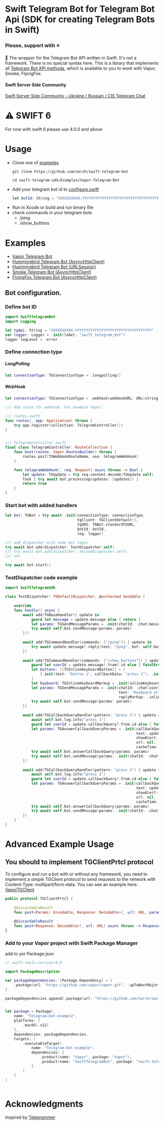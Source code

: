 # Swift Telegram Bot for Telegram Bot Api (SDK for creating Telegram Bots in Swift)

### Please, support with ⭐️

🤖 The wrapper for the Telegram Bot API written in Swift. It's not a framework. There is no special syntax here. This is a library that implements all [Telegram Bot API methods](https://core.telegram.org/bots/api#available-methods), which is available to you to work with Vapor, Smoke, FlyingFox.

#### Swift Server Side Community
[Swift Server Side Community - Ukraine / Russian / CIS Telegram Chat](https://t.me/server_side_swift)

# ⚠️ SWIFT 6

For now with swift 6 please use 4.0.0 and above

# Usage
- Clone one of [examples](https://github.com/nerzh/swift-telegram-sdk/tree/master/Examples)
  ```shell
  git clone https://github.com/nerzh/swift-telegram-bot
  ```
  ```
  cd swift-telegram-sdk/Examples/Vapor-Telegram-Bot
  ```
- Add your telegram bot id to [configure.swift](https://github.com/nerzh/swift-telegram-bot/blob/master/Examples/Vapor-Telegram-Bot/Sources/Vapor-Telegram-Bot/configure.swift)
  ```swift
  let botId: String = "XXXXXXXXXX:YYYYYYYYYYYYYYYYYYYYYYYYYYYYYYYYYYY"
  ```
- Run in Xcode or build and run binary file
- check commands in your telegram bots
  - /ping
  - /show_buttons
# Examples
- [Vapor Telegram Bot](https://github.com/nerzh/swift-telegram-sdk/tree/master/Examples/Vapor-Telegram-Bot)
- [Hummingbird Telegram Bot (AsyncHttpClient)](https://github.com/nerzh/swift-telegram-sdk/tree/master/Examples/Hummingbird-AsyncHttpClient-Telegram-Bot)
- [Hummingbird Telegram Bot (URLSession)](https://github.com/nerzh/swift-telegram-sdk/tree/master/Examples/Hummingbird-URLSession-Telegram-Bot)
- [Smoke Telegram Bot (AsyncHttpClient)](https://github.com/nerzh/swift-telegram-sdk/tree/master/Examples/Smoke-AsyncHttpClient-Telegram-Bot)
- [FlyingFox Telegram Bot (AsyncHttpClient)](https://github.com/nerzh/swift-telegram-sdk/tree/master/Examples/FlyingFox-AsyncHttpClient-Telegram-Bot)

## Bot configuration.
### Define bot ID
```swift
import SwiftTelegramBot
import Logging

let tgApi: String = "XXXXXXXXXX:YYYYYYYYYYYYYYYYYYYYYYYYYYYYYYYYYYY"
var logger: Logger = .init(label: "swift_telegram_bot")
logger.logLevel = .error
```
### Define connection type
##### LongPolling
```swift
let connectionType: TGConnectionType = .longpolling()
```
##### WebHook
```swift
let connectionType: TGConnectionType = .webhook(webHookURL: URL(string: "\(TG_WEBHOOK_DOMAIN!)/\(TGWebHookRouteName)")!)
```
```swift
/// Add route for webhook. For example Vapor:

/// routes.swift
func routes(_ app: Application) throws {
    try app.register(collection: TelegramController())
}


/// TelegramController.swift
final class TelegramController: RouteCollection {
    func boot(routes: Vapor.RoutesBuilder) throws {
        routes.post(TGWebHookRouteName, use: telegramWebHook)
    }

    func telegramWebHook(_ req: Request) async throws -> Bool {
        let update: TGUpdate = try req.content.decode(TGUpdate.self)
        Task { try await bot.processing(updates: [updates]) }
        return true
    }
}
```
### Start bot with added handlers
```swift
let bot: TGBot = try await .init(connectionType: connectionType,
                                 tgClient: TGClientDefault(),
                                 tgURI: TGBot.standardTGURL,
                                 botId: botId,
                                 log: logger)

/// add dispatcher with some bot logic
try await bot.add(dispatcher: TestDispatcher.self)
/// try await bot.add(dispatcher: SecondDispatcher.self)
/// etc

try await bot.start()
```

### TestDispatcher code example
```swift
import SwiftTelegramSdk

class TestDispatcher: TGDefaultDispatcher, @unchecked Sendable {
        
    override
    func handle() async {
        await add(TGBaseHandler({ update in
            guard let message = update.message else { return }
            let params: TGSendMessageParams = .init(chatId: .chat(message.chat.id), text: "TGBaseHandler")
            try await self.bot.sendMessage(params: params)
        }))
        
        await add(TGCommandHandler(commands: ["/ping"]) { update in
            try await update.message?.reply(text: "pong", bot: self.bot)
        })
        
        await add(TGCommandHandler(commands: ["/show_buttons"]) { update in
            guard let userId = update.message?.from?.id else { fatalError("user id not found") }
            let buttons: [[TGInlineKeyboardButton]] = [
                [.init(text: "Button 1", callbackData: "press 1"), .init(text: "Button 2", callbackData: "press 2")]
            ]
            let keyboard: TGInlineKeyboardMarkup = .init(inlineKeyboard: buttons)
            let params: TGSendMessageParams = .init(chatId: .chat(userId),
                                                    text: "Keyboard active",
                                                    replyMarkup: .inlineKeyboardMarkup(keyboard))
            try await self.bot.sendMessage(params: params)
        })
        
        await add(TGCallbackQueryHandler(pattern: "press 1") { update in
            await self.bot.log.info("press 1")
            guard let userId = update.callbackQuery?.from.id else { fatalError("user id not found") }
            let params: TGAnswerCallbackQueryParams = .init(callbackQueryId: update.callbackQuery?.id ?? "0",
                                                            text: update.callbackQuery?.data  ?? "data not exist",
                                                            showAlert: nil,
                                                            url: nil,
                                                            cacheTime: nil)
            try await self.bot.answerCallbackQuery(params: params)
            try await self.bot.sendMessage(params: .init(chatId: .chat(userId), text: "press 1"))
        })
        
        await add(TGCallbackQueryHandler(pattern: "press 2") { update in
            await self.bot.log.info("press 2")
            guard let userId = update.callbackQuery?.from.id else { fatalError("user id not found") }
            let params: TGAnswerCallbackQueryParams = .init(callbackQueryId: update.callbackQuery?.id ?? "0",
                                                            text: update.callbackQuery?.data  ?? "data not exist",
                                                            showAlert: nil,
                                                            url: nil,
                                                            cacheTime: nil)
            try await self.bot.answerCallbackQuery(params: params)
            try await self.bot.sendMessage(params: .init(chatId: .chat(userId), text: "press 2"))
        })
    }
}
```

# Advanced Example Usage
## You should to implement TGClientPrtcl protocol
To configure and run a bot with or without any framework, you need to implement a simple TGClient protocol to send requests to the network with Content-Type: multipart/form-data.
You can see an example here: [VaporTGClient](https://github.com/nerzh/swift-telegram-sdk/blob/master/Examples/Vapor-Telegram-Bot/Sources/Vapor-Telegram-Bot/TGBot/VaporTGClient.swift)

```swift
public protocol TGClientPrtcl {
    
    @discardableResult
    func post<Params: Encodable, Response: Decodable>(_ url: URL, params: Params?, as mediaType: HTTPMediaType?) async throws -> Response
    
    @discardableResult
    func post<Response: Decodable>(_ url: URL) async throws -> Response
}
```

### Add to your Vapor project with Swift Package Manager
add to yor Package.json

```swift
// swift-tools-version:6.0

import PackageDescription

var packageDependencies: [Package.Dependency] = [
    .package(url: "https://github.com/vapor/vapor.git", .upToNextMajor(from: "4.57.0")),
]

packageDependencies.append(.package(url: "https://github.com/nerzh/swift-telegram-bot", .upToNextMajor(from: "4.0.0")))


let package = Package(
    name: "Telegram-bot-example",
    platforms: [
        .macOS(.v12)
    ],
    dependencies: packageDependencies,
    targets: [
        .executableTarget(
            name: "Telegram-bot-example",
            dependencies: [
                .product(name: "Vapor", package: "vapor"),
                .product(name: "SwiftTelegramBot", package: "swift-telegram-bot"),
            ]
        )
    ]
)



```
# Acknowledgments

Inspired by [Telegrammer](https://github.com/givip/Telegrammer)
